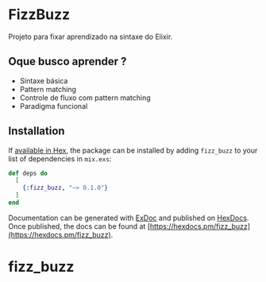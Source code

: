 # FizzBuzz

Projeto para fixar aprendizado na sintaxe do Elixir.

## Oque busco aprender ?

- Sintaxe básica
- Pattern matching
- Controle de fluxo com pattern matching
- Paradigma funcional

## Installation

If [available in Hex](https://hex.pm/docs/publish), the package can be installed
by adding `fizz_buzz` to your list of dependencies in `mix.exs`:

```elixir
def deps do
  [
    {:fizz_buzz, "~> 0.1.0"}
  ]
end
```

Documentation can be generated with [ExDoc](https://github.com/elixir-lang/ex_doc)
and published on [HexDocs](https://hexdocs.pm). Once published, the docs can
be found at [https://hexdocs.pm/fizz_buzz](https://hexdocs.pm/fizz_buzz).
# fizz_buzz
